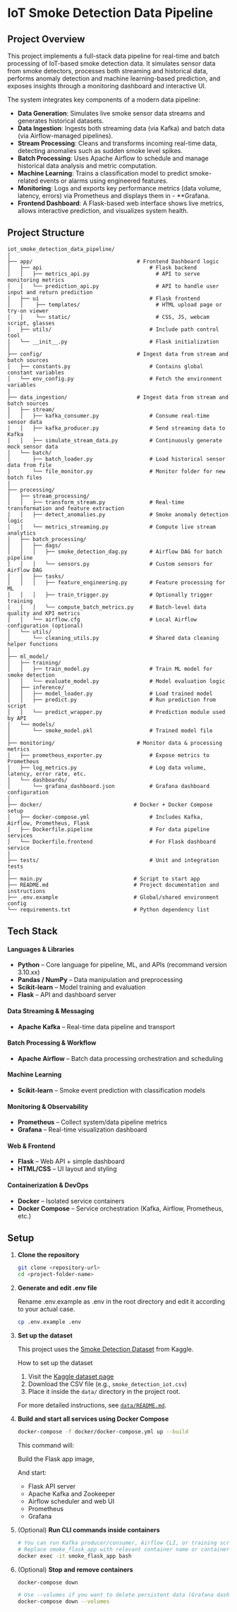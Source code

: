 # IoT Smoke Detection Data Pipeline
##  Project Overview
This project implements a full-stack data pipeline for real-time and batch processing of IoT-based smoke detection data. It simulates sensor data from smoke detectors, processes both streaming and historical data, performs anomaly detection and machine learning-based prediction, and exposes insights through a monitoring dashboard and interactive UI.

The system integrates key components of a modern data pipeline:
- **Data Generation**: Simulates live smoke sensor data streams and generates historical datasets.
- **Data Ingestion**: Ingests both streaming data (via Kafka) and batch data (via Airflow-managed pipelines).
- **Stream Processing**: Cleans and transforms incoming real-time data, detecting anomalies such as sudden smoke level spikes.
- **Batch Processing**: Uses Apache Airflow to schedule and manage historical data analysis and metric computation.
- **Machine Learning**: Trains a classification model to predict smoke-related events or alarms using engineered features.
- **Monitoring**: Logs and exports key performance metrics (data volume, latency, errors) via Prometheus and displays them in - **Grafana.
- **Frontend Dashboard**: A Flask-based web interface shows live metrics, allows interactive prediction, and visualizes system health.

## Project Structure
```text
iot_smoke_detection_data_pipeline/
│
├── app/                                 # Frontend Dashboard logic
│   ├── api                                  # Flask backend 
│   │   ├── metrics_api.py                     # API to serve monitoring metrics
│   │   └── prediction_api.py                  # API to handle user input and return prediction  
│   ├── ui                                   # Flask frontend 
│   │    ├── templates/                        # HTML upload page or try-on viewer
│   │    └── static/                           # CSS, JS, webcam script, glasses
│   ├── utils/                               # Include path control tool
│   └── __init__.py                          # Flask initialization 
│
├── config/                              # Ingest data from stream and batch sources
│   ├── constants.py                         # Contains global constant variables
│   └── env_config.py                        # Fetch the environment variables
|
├── data_ingestion/                      # Ingest data from stream and batch sources
│   ├── stream/
│   │   ├── kafka_consumer.py                # Consume real-time sensor data
│   │   ├── kafka_producer.py                # Send streaming data to Kafka
│   │   ├── simulate_stream_data.py          # Continuously generate mock sensor data
│   └── batch/
│       ├── batch_loader.py                  # Load historical sensor data from file
│       └── file_monitor.py                  # Monitor folder for new batch files
│
├── processing/
│   ├── stream_processing/
│   │   ├── transform_stream.py              # Real-time transformation and feature extraction
│   │   ├── detect_anomalies.py              # Smoke anomaly detection logic
│   │   └── metrics_streaming.py             # Compute live stream analytics
│   ├── batch_processing/
│   │   ├── dags/
│   │   │   ├── smoke_detection_dag.py       # Airflow DAG for batch pipeline
│   │   │   └── sensors.py                   # Custom sensors for Airflow DAG
│   │   ├── tasks/
│   │   │   ├── feature_engineering.py       # Feature processing for ML
│   │   │   ├── train_trigger.py             # Optionally trigger training
│   │   │   └── compute_batch_metrics.py     # Batch-level data quality and KPI metrics
│   │   └── airflow.cfg                      # Local Airflow configuration (optional)
│   └── utils/
│       └── cleaning_utils.py                # Shared data cleaning helper functions
│
├── ml_model/
│   ├── training/
│   │   ├── train_model.py                   # Train ML model for smoke detection
│   │   └── evaluate_model.py                # Model evaluation logic
│   ├── inference/
│   │   ├── model_loader.py                  # Load trained model
│   │   ├── predict.py                       # Run prediction from script
│   │   └── predict_wrapper.py               # Prediction module used by API
│   └── models/
│       └── smoke_model.pkl                  # Trained model file
│
├── monitoring/                          # Monitor data & processing metrics
│   ├── prometheus_exporter.py               # Expose metrics to Prometheus
│   ├── log_metrics.py                       # Log data volume, latency, error rate, etc.
│   └── dashboards/
│       └── grafana_dashboard.json           # Grafana dashboard configuration
│
├── docker/                             # Docker + Docker Compose setup
│   ├── docker-compose.yml                   # Includes Kafka, Airflow, Prometheus, Flask
│   ├── Dockerfile.pipeline                  # For data pipeline services
│   └── Dockerfile.frontend                  # For Flask dashboard service
│
├── tests/                                   # Unit and integration tests
│
├── main.py                             # Script to start app
├── README.md                           # Project documentation and instructions
├── .env.example                        # Global/shared environment config
└── requirements.txt                    # Python dependency list

```


## Tech Stack

#### Languages & Libraries
- **Python** – Core language for pipeline, ML, and APIs (recommand version 3.10.xx) 
- **Pandas / NumPy** – Data manipulation and preprocessing  
- **Scikit-learn** – Model training and evaluation  
- **Flask** – API and dashboard server  

#### Data Streaming & Messaging
- **Apache Kafka** – Real-time data pipeline and transport

#### Batch Processing & Workflow
- **Apache Airflow** – Batch data processing orchestration and scheduling

#### Machine Learning
- **Scikit-learn** – Smoke event prediction with classification models  

#### Monitoring & Observability
- **Prometheus** – Collect system/data pipeline metrics  
- **Grafana** – Real-time visualization dashboard

#### Web & Frontend
- **Flask** – Web API + simple dashboard  
- **HTML/CSS** – UI layout and styling 

#### Containerization & DevOps
- **Docker** – Isolated service containers  
- **Docker Compose** – Service orchestration (Kafka, Airflow, Prometheus, etc.)


##  Setup
1. **Clone the repository**
   ```bash
   git clone <repository-url>
   cd <project-folder-name>
   ```

2. **Generate and edit .env file**

    Rename .env.example as .env in the root directory and edit it according to your actual case.
    ```bash
    cp .env.example .env
    ```
3. **Set up the dataset**
    
    This project uses the [Smoke Detection Dataset](https://www.kaggle.com/datasets/deepcontractor/smoke-detection-dataset) from Kaggle.

    How to set up the dataset
    1. Visit the [Kaggle dataset page](https://www.kaggle.com/datasets/deepcontractor/smoke-detection-dataset)
    2. Download the CSV file (e.g., `smoke_detection_iot.csv`)
    3. Place it inside the `data/` directory in the project root.

    For more detailed instructions, see [`data/README.md`](data/README.md).

4. **Build and start all services using Docker Compose**
    ```bash
   docker-compose -f docker/docker-compose.yml up --build
   ```
    This command will:

    Build the Flask app image, 

    And start:

    - Flask API server
    - Apache Kafka and Zookeeper
    - Airflow scheduler and web UI
    - Prometheus 
    - Grafana 

5. (Optional) **Run CLI commands inside containers**
    ```bash
    # You can run Kafka producer/consumer, Airflow CLI, or training scripts inside containers:
    # Replace smoke_flask_app with relevant container name or container id
    docker exec -it smoke_flask_app bash


    ```
5. (Optional) **Stop and remove containers**
    ```bash
    docker-compose down

    # Use --volumes if you want to delete persistent data (Grafana dashboards, etc.):
    docker-compose down --volumes
    ```